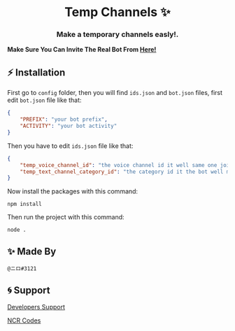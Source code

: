 <h1 align="center">Temp Channels ✨</h1>

<h3 align="center">Make a temporary channels easly!.</h3>

**Make Sure You Can Invite The Real Bot From [Here!](https://discord.com/oauth2/authorize?client_id=780558820640423966&permissions=1647832432&scope=bot%20applications.commands)**

## ⚡ Installation

First go to `config` folder, then you will find `ids.json` and `bot.json` files, first edit `bot.json` file like that:

```json
{
    "PREFIX": "your bot prefix",
    "ACTIVITY": "your bot activity"
}
```

Then you have to edit `ids.json` file like that:

```json
{
    "temp_voice_channel_id": "the voice channel id it well same one join it the bot will make the temp channel for hem ( have to me in category )",
    "temp_text_channel_category_id": "the category id it the bot well make the temp text channels in"
}
```

Now install the packages with this command:

```npm install```

Then run the project with this command:

```node .```

## ✨ Made By

```@ニロ#3121```

## 🌀 Support

[Developers Support](https://discord.gg/qA9qKe8Ubx)

[NCR Codes](https://discord.gg/WR6y9XB7dU)
